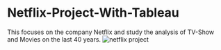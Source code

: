 # Netflix-Project-With-Tableau

This focuses on the company Netflix and study the analysis of TV-Show and Movies on the last 40 years.
![netflix project](https://user-images.githubusercontent.com/118698716/233132984-c1310960-82c2-40cd-8c30-f12b727f7227.png)
